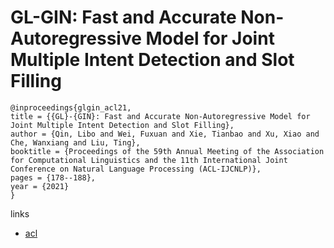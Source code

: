 # GL-GIN: Fast and Accurate Non-Autoregressive Model for Joint Multiple Intent Detection and Slot Filling

```
@inproceedings{glgin_acl21,
title = {{GL}-{GIN}: Fast and Accurate Non-Autoregressive Model for Joint Multiple Intent Detection and Slot Filling},
author = {Qin, Libo and Wei, Fuxuan and Xie, Tianbao and Xu, Xiao and Che, Wanxiang and Liu, Ting},
booktitle = {Proceedings of the 59th Annual Meeting of the Association for Computational Linguistics and the 11th International Joint Conference on Natural Language Processing (ACL-IJCNLP)},
pages = {178--188},
year = {2021}
}
```

links
- [acl](https://aclanthology.org/2021.acl-long.15)
